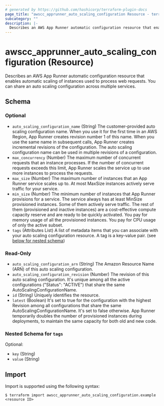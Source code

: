 ```yaml
---
# generated by https://github.com/hashicorp/terraform-plugin-docs
page_title: "awscc_apprunner_auto_scaling_configuration Resource - terraform-provider-awscc"
subcategory: ""
description: |-
  Describes an AWS App Runner automatic configuration resource that enables automatic scaling of instances used to process web requests. You can share an auto scaling configuration across multiple services.
---
```


# awscc_apprunner_auto_scaling_configuration (Resource)

Describes an AWS App Runner automatic configuration resource that enables automatic scaling of instances used to process web requests. You can share an auto scaling configuration across multiple services.



<!-- schema generated by tfplugindocs -->
## Schema

### Optional

- `auto_scaling_configuration_name` (String) The customer-provided auto scaling configuration name.  When you use it for the first time in an AWS Region, App Runner creates revision number 1 of this name. When you use the same name in subsequent calls, App Runner creates incremental revisions of the configuration. The auto scaling configuration name can be used in multiple revisions of a configuration.
- `max_concurrency` (Number) The maximum number of concurrent requests that an instance processes. If the number of concurrent requests exceeds this limit, App Runner scales the service up to use more instances to process the requests.
- `max_size` (Number) The maximum number of instances that an App Runner service scales up to. At most MaxSize instances actively serve traffic for your service.
- `min_size` (Number) The minimum number of instances that App Runner provisions for a service. The service always has at least MinSize provisioned instances. Some of them actively serve traffic. The rest of them (provisioned and inactive instances) are a cost-effective compute capacity reserve and are ready to be quickly activated. You pay for memory usage of all the provisioned instances. You pay for CPU usage of only the active subset.
- `tags` (Attributes List) A list of metadata items that you can associate with your auto scaling configuration resource. A tag is a key-value pair. (see [below for nested schema](#nestedatt--tags))

### Read-Only

- `auto_scaling_configuration_arn` (String) The Amazon Resource Name (ARN) of this auto scaling configuration.
- `auto_scaling_configuration_revision` (Number) The revision of this auto scaling configuration. It's unique among all the active configurations ("Status": "ACTIVE") that share the same AutoScalingConfigurationName.
- `id` (String) Uniquely identifies the resource.
- `latest` (Boolean) It's set to true for the configuration with the highest Revision among all configurations that share the same AutoScalingConfigurationName. It's set to false otherwise. App Runner temporarily doubles the number of provisioned instances during deployments, to maintain the same capacity for both old and new code.

<a id="nestedatt--tags"></a>
### Nested Schema for `tags`

Optional:

- `key` (String)
- `value` (String)

## Import

Import is supported using the following syntax:

```shell
$ terraform import awscc_apprunner_auto_scaling_configuration.example <resource ID>
```
